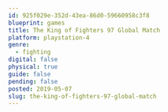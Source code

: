```yaml
---
id: 925f029e-352d-43ea-86d0-59660958c3f8
blueprint: games
title: The King of Fighters 97 Global Match
platform: playstation-4
genre:
  - fighting
digital: false
physical: true
guide: false
pending: false
posted: 2019-05-07
slug: the-king-of-fighters-97-global-match
---
```

